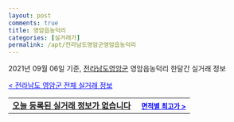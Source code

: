 ```yaml
---
layout: post
comments: true
title: 영암읍농덕리
categories: [실거래가]
permalink: /apt/전라남도영암군영암읍농덕리
---
```


2021년 09월 06일 기준, <a href="/apt/전라남도영암군">전라남도영암군</a> 영암읍농덕리 한달간 실거래 정보

<a style="color: blue;" href="/apt/전라남도영암군">< 전라남도 영암군 전체 실거래 정보</a>
<!---- start ---->
<table>
  <tr>
    <td colspan="4" style="font-weight: bold;"><a href="/apt/전라남도영암군영암읍농덕리{name_without_space}">오늘 등록된 실거래 정보가 없습니다</a> &nbsp;&nbsp;&nbsp; <a style="color: blue; font-size: smaller;" href="/apt/전라남도영암군영암읍농덕리{name_without_space}">면적별 최고가 ></a></td>
  </tr>
    
</table>
<!---- end ---->
    
